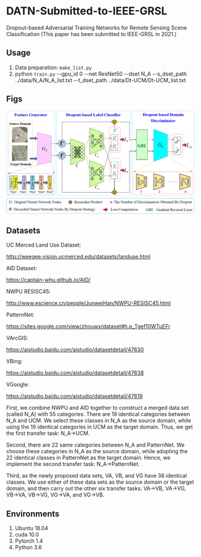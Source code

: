 # DATN-Submitted-to-IEEE-GRSL
Dropout-based Adversarial Training Networks for Remote Sensing Scene Classification (This paper has been submitted to IEEE-GRSL in 2021.)

## Usage

1. Data preparation: `make_list.py` 
2. python `train.py` --gpu_id 0 --net ResNet50 --dset N_A --s_dset_path ../data/N_A/N_A_list.txt --t_dset_path ../data/Dt-UCM/Dt-UCM_list.txt


## Figs

![image-20210601165926181](https://github.com/WangXin81/DATN-Submitted-to-IEEE-GRSL/blob/main/fig1.png)

## Datasets

UC Merced Land Use Dataset: 

http://weegee.vision.ucmerced.edu/datasets/landuse.html

AID Dataset: 

https://captain-whu.github.io/AID/

NWPU RESISC45: 

http://www.escience.cn/people/JunweiHan/NWPU-RESISC45.html

PatternNet:

https://sites.google.com/view/zhouwx/dataset#h.p_Tgef10WTuEFr

VArcGIS:

https://aistudio.baidu.com/aistudio/datasetdetail/47630

VBing:

https://aistudio.baidu.com/aistudio/datasetdetail/47638

VGoogle:

https://aistudio.baidu.com/aistudio/datasetdetail/47619

First, we combine NWPU and AID together to construct a merged data set (called N_A) with 55 categories. There are 19 identical categories between N_A and UCM. We select these classes in N_A as the source domain, while using the 19 identical categories in UCM as the target domain. Thus, we get the first transfer task: N_A→UCM.

Second, there are 22 same categories between N_A and PatternNet. We choose these categories in N_A as the source domain, while adopting the 22 identical classes in PatternNet as the target domain. Hence, we implement the second transfer task: N_A→PatternNet.

Third, as the newly proposed data sets, VA, VB, and VG have 38 identical classes. We use either of these data sets as the source domain or the target domain, and then carry out the other six transfer tasks: VA→VB, VA→VG, VB→VA, VB→VG, VG→VA, and VG→VB.


## Environments

1. Ubuntu 18.04
2. cuda 10.0
3. Pytorch 1.4
4. Python 3.6
